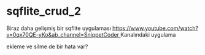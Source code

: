 # sqflite_crud_2

Biraz daha gelişmiş bir sqflite uygulaması
[https://www.youtube.com/watch?v=0qx70QE-yKo&ab_channel=SnippetCoder ]()Kanalındaki uygulama

ekleme ve silme de bir hata var?
